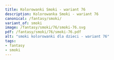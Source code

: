 ```yaml
---
title: Kolorowanki Smoki - wariant 76
description: Kolorowanka Smoki - wariant 76
canonical: /fantasy/smoki/
variant_of: smoki
image: /fantasy/smoki/76/smoki-76.svg
pdf: /fantasy/smoki/76/smoki-76.pdf
alt: "smoki kolorowanki dla dzieci - wariant 76"
tags:
- fantasy
- smoki
---
```

